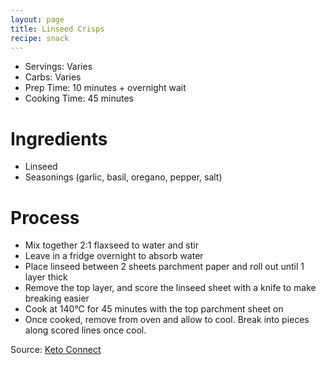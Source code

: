 ```yaml
---
layout: page
title: Linseed Crisps
recipe: snack
---
```


* Servings: Varies
* Carbs: Varies
* Prep Time: 10 minutes &plus; overnight wait
* Cooking Time: 45 minutes

# Ingredients
* Linseed
* Seasonings (garlic, basil, oregano, pepper, salt)

# Process
* Mix together 2:1 flaxseed to water and stir
* Leave in a fridge overnight to absorb water
* Place linseed between 2 sheets parchment paper and roll out until 1 layer thick
* Remove the top layer, and score the linseed sheet with a knife to make breaking easier
* Cook at 140&deg;C for 45 minutes with the top parchment sheet on
* Once cooked, remove from oven and allow to cool. Break into pieces along scored lines once cool.

Source: [Keto Connect](https://www.ketoconnect.net/flax-seed-crackers-recipe/)
